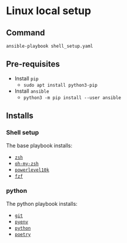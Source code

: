 # Linux local setup

## Command

`ansible-playbook shell_setup.yaml`

## Pre-requisites

- Install `pip`
    - `sudo apt install python3-pip`
- Install `ansible`
    - `python3 -m pip install --user ansible`

## Installs

### Shell setup

The base playbook installs:

- [`zsh`](https://www.zsh.org/)
- [`oh-my-zsh`](https://ohmyz.sh/)
- [`powerlevel10k`](https://github.com/romkatv/powerlevel10k)
- [`fzf`](https://github.com/junegunn/fzf)
<!-- TODO- [`brew`](https://brew.sh/) -->

### python

The python playbook installs:

- [`git`](https://git-scm.com/)
- [`pyenv`](https://github.com/pyenv/pyenv)
- [`python`](https://en.wikipedia.org/wiki/Python_(programming_language))
- [`poetry`](https://python-poetry.org/)